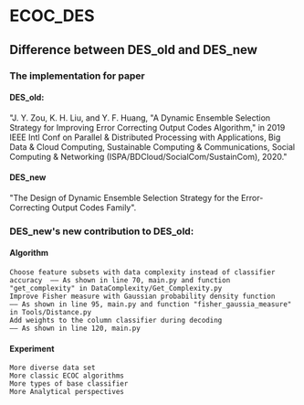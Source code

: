 # ECOC_DES

## Difference between DES_old and DES_new

### The implementation for paper

#### DES_old:
"J. Y. Zou, K. H. Liu, and Y. F. Huang, "A Dynamic Ensemble Selection Strategy for Improving Error Correcting Output Codes Algorithm," in 2019 IEEE Intl Conf on Parallel & Distributed Processing with Applications, Big Data & Cloud Computing, Sustainable Computing & Communications, Social Computing & Networking (ISPA/BDCloud/SocialCom/SustainCom), 2020."

#### DES_new
"The Design of Dynamic Ensemble Selection Strategy for the Error-Correcting Output Codes Family".

### DES_new's new contribution to DES_old:
    
#### Algorithm
    Choose feature subsets with data complexity instead of classifier accuracy  —— As shown in line 70, main.py and function "get_complexity" in DataComplexity/Get_Complexity.py
    Improve Fisher measure with Gaussian probability density function           —— As shown in line 95, main.py and function "fisher_gaussia_measure" in Tools/Distance.py
    Add weights to the column classifier during decoding                        —— As shown in line 120, main.py

#### Experiment
    More diverse data set
    More classic ECOC algorithms
    More types of base classifier
    More Analytical perspectives
